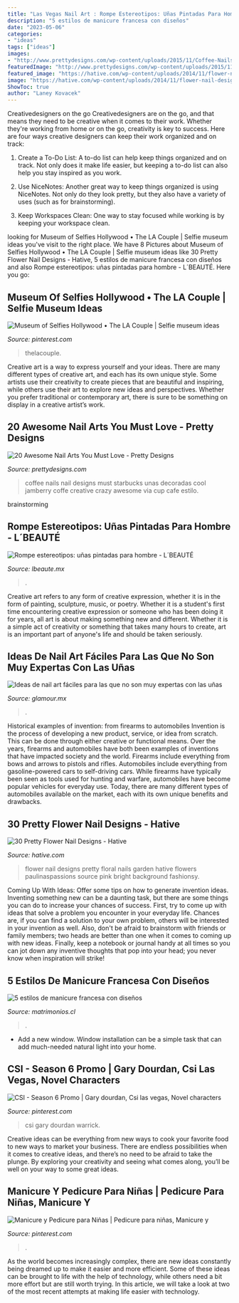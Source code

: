 ```yaml
---
title: "Las Vegas Nail Art : Rompe Estereotipos: Uñas Pintadas Para Hombre"
description: "5 estilos de manicure francesa con diseños"
date: "2023-05-06"
categories:
- "ideas"
tags: ["ideas"]
images:
- "http://www.prettydesigns.com/wp-content/uploads/2015/11/Coffee-Nails.jpg"
featuredImage: "http://www.prettydesigns.com/wp-content/uploads/2015/11/Coffee-Nails.jpg"
featured_image: "https://hative.com/wp-content/uploads/2014/11/flower-nail-designs/3-pretty-flower-nail-designs.jpg"
image: "https://hative.com/wp-content/uploads/2014/11/flower-nail-designs/3-pretty-flower-nail-designs.jpg"
ShowToc: true
author: "Laney Kovacek"
---
```



Creativedesigners on the go
Creativedesigners are on the go, and that means they need to be creative when it comes to their work. Whether they're working from home or on the go, creativity is key to success. Here are four ways creative designers can keep their work organized and on track:
1. Create a To-Do List: A to-do list can help keep things organized and on track. Not only does it make life easier, but keeping a to-do list can also help you stay inspired as you work.

2. Use NiceNotes: Another great way to keep things organized is using NiceNotes. Not only do they look pretty, but they also have a variety of uses (such as for brainstorming).

3. Keep Workspaces Clean: One way to stay focused while working is by keeping your workspace clean.

	

		
looking for Museum of Selfies Hollywood • The LA Couple | Selfie museum ideas you've visit to the right place. We have 8 Pictures about Museum of Selfies Hollywood • The LA Couple | Selfie museum ideas like 30 Pretty Flower Nail Designs - Hative, 5 estilos de manicure francesa con diseños and also Rompe estereotipos: uñas pintadas para hombre - L´BEAUTÉ. Here you go:
		
    
## Museum Of Selfies Hollywood • The LA Couple | Selfie Museum Ideas

<img loading=lazy src="https://i.pinimg.com/736x/1d/26/11/1d2611ef5bfe5b81f01b2f266b93f8f2.jpg" onerror="this.onerror=null;this.src='https://tse2.mm.bing.net/th?id=OIP.mD11uqeCqO15nDYpuhZZxwHaJ3&amp;pid=15.1';" alt="Museum of Selfies Hollywood • The LA Couple | Selfie museum ideas">

_Source: pinterest.com_

>thelacouple. 

	

Creative art is a way to express yourself and your ideas. There are many different types of creative art, and each has its own unique style. Some artists use their creativity to create pieces that are beautiful and inspiring, while others use their art to explore new ideas and perspectives. Whether you prefer traditional or contemporary art, there is sure to be something on display in a creative artist’s work.

    
## 20 Awesome Nail Arts You Must Love - Pretty Designs

<img loading=lazy src="http://www.prettydesigns.com/wp-content/uploads/2015/11/Coffee-Nails.jpg" onerror="this.onerror=null;this.src='https://tse1.mm.bing.net/th?id=OIP.lT1jfrSuw8r-7niiftuv1QHaJ3&amp;pid=15.1';" alt="20 Awesome Nail Arts You Must Love - Pretty Designs">

_Source: prettydesigns.com_

>coffee nails nail designs must starbucks unas decoradas cool jamberry coffe creative crazy awesome via cup cafe estilo. 

	
 brainstorming

    
## Rompe Estereotipos: Uñas Pintadas Para Hombre - L´BEAUTÉ

<img loading=lazy src="https://lbeaute.mx/wp-content/uploads/2021/01/One-Harry-Styles-Best-Nail-Moments.jpg" onerror="this.onerror=null;this.src='https://tse4.mm.bing.net/th?id=OIP.4yeymh3Bw_4h9rkz2_ycfgEsEs&amp;pid=15.1';" alt="Rompe estereotipos: uñas pintadas para hombre - L´BEAUTÉ">

_Source: lbeaute.mx_

>. 

	

Creative art refers to any form of creative expression, whether it is in the form of painting, sculpture, music, or poetry. Whether it is a student's first time encountering creative expression or someone who has been doing it for years, all art is about making something new and different. Whether it is a simple act of creativity or something that takes many hours to create, art is an important part of anyone's life and should be taken seriously.

    
## Ideas De Nail Art Fáciles Para Las Que No Son Muy Expertas Con Las Uñas

<img loading=lazy src="https://aws.glamour.mx/prod/designs/v1/assets/620x886/233036.jpg" onerror="this.onerror=null;this.src='https://tse3.mm.bing.net/th?id=OIP.3pCldMw54ctG2b9WCQ99-wHaKl&amp;pid=15.1';" alt="Ideas de nail art fáciles para las que no son muy expertas con las uñas">

_Source: glamour.mx_

>. 

	

Historical examples of invention: from firearms to automobiles
Invention is the process of developing a new product, service, or idea from scratch. This can be done through either creative or functional means. Over the years, firearms and automobiles have both been examples of inventions that have impacted society and the world. Firearms include everything from bows and arrows to pistols and rifles. Automobiles include everything from gasoline-powered cars to self-driving cars. While firearms have typically been seen as tools used for hunting and warfare, automobiles have become popular vehicles for everyday use. Today, there are many different types of automobiles available on the market, each with its own unique benefits and drawbacks.

    
## 30 Pretty Flower Nail Designs - Hative

<img loading=lazy src="https://hative.com/wp-content/uploads/2014/11/flower-nail-designs/3-pretty-flower-nail-designs.jpg" onerror="this.onerror=null;this.src='https://tse4.mm.bing.net/th?id=OIP.ghKWkIGqWYcHGkTxQa5icgHaHa&amp;pid=15.1';" alt="30 Pretty Flower Nail Designs - Hative">

_Source: hative.com_

>flower nail designs pretty floral nails garden hative flowers paulinaspassions source pink bright background fashionsy. 

	

Coming Up With Ideas: Offer some tips on how to generate invention ideas.
Inventing something new can be a daunting task, but there are some things you can do to increase your chances of success. First, try to come up with ideas that solve a problem you encounter in your everyday life. Chances are, if you can find a solution to your own problem, others will be interested in your invention as well. Also, don't be afraid to brainstorm with friends or family members; two heads are better than one when it comes to coming up with new ideas. Finally, keep a notebook or journal handy at all times so you can jot down any inventive thoughts that pop into your head; you never know when inspiration will strike!

    
## 5 Estilos De Manicure Francesa Con Diseños

<img loading=lazy src="https://cdn0.matrimonios.cl/usr/2/5/9/9/cfb_233705.jpg" onerror="this.onerror=null;this.src='https://tse1.mm.bing.net/th?id=OIP.Y4V_B0tPAUZhd6laroxpVgHaHa&amp;pid=15.1';" alt="5 estilos de manicure francesa con diseños">

_Source: matrimonios.cl_

>. 

	

- Add a new window. Window installation can be a simple task that can add much-needed natural light into your home.

    
## CSI - Season 6 Promo | Gary Dourdan, Csi Las Vegas, Novel Characters

<img loading=lazy src="https://i.pinimg.com/736x/2a/f5/90/2af5904ff079d9375a4ff722b43d0640--gary-dourdan-tv-movie.jpg" onerror="this.onerror=null;this.src='https://tse3.mm.bing.net/th?id=OIP.zf5Pdjhb4YcC3wnmycSbRgHaJ3&amp;pid=15.1';" alt="CSI - Season 6 Promo | Gary dourdan, Csi las vegas, Novel characters">

_Source: pinterest.com_

>csi gary dourdan warrick. 

	

Creative ideas can be everything from new ways to cook your favorite food to new ways to market your business. There are endless possibilities when it comes to creative ideas, and there’s no need to be afraid to take the plunge. By exploring your creativity and seeing what comes along, you’ll be well on your way to some great ideas.

    
## Manicure Y Pedicure Para Niñas | Pedicure Para Niñas, Manicure Y

<img loading=lazy src="https://i.pinimg.com/736x/cc/38/91/cc3891500662586f5e9e878b550dafbe--pedicures-manicure.jpg" onerror="this.onerror=null;this.src='https://tse4.mm.bing.net/th?id=OIP.XhExtyFuMasWcn16Zt9QyQHaJ4&amp;pid=15.1';" alt="Manicure y Pedicure para Niñas | Pedicure para niñas, Manicure y">

_Source: pinterest.com_

>. 

	

As the world becomes increasingly complex, there are new ideas constantly being dreamed up to make it easier and more efficient. Some of these ideas can be brought to life with the help of technology, while others need a bit more effort but are still worth trying. In this article, we will take a look at two of the most recent attempts at making life easier with technology.

